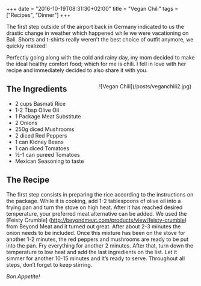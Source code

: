 +++
date = "2016-10-19T08:31:30+02:00"
title = "Vegan Chili"
tags = ["Recipes", "Dinner"]
+++

The first step outside of the airport back in Germany indicated to us the drastic change in weather which happened 
while we were vacationing on Bali. Shorts and t-shirts really weren’t the best choice of outfit anymore, we quickly 
realized!
<!--more-->

Perfectly going along with the cold and rainy day, my mom decided to make the ideal healthy comfort food; 
which for me is chili. I fell in love with her recipe and immediately decided to also share it with you.  
<div style="float:right; padding:12px;">
![Vegan Chili](/posts/veganchili2.jpg)
</div>

## The Ingredients

- 2 cups Basmati Rice
- 1-2 Tbsp Olive Oil
- 1 Package Meat Substitute 
- 2 Onions
- 250g diced Mushrooms
- 2 diced Red Peppers
- 1 can Kidney Beans
- 1 can diced Tomatoes
- ½-1 can pureed Tomatoes 
- Mexican Seasoning to taste



## The Recipe

The first step consists in preparing the rice according to the instructions on the package. 
While it is cooking, add 1-2 tablespoons of olive oil into a frying pan and turn the stove on 
high heat. After it has reached desired temperature, your preferred meat alternative can be added. 
We used the [Feisty Crumble] (http://beyondmeat.com/products/view/feisty-crumble) from Beyond Meat 
and it turned out great. After about 2-3 minutes the onion 
needs to be included. Once this mixture has been on the stove for another 1-2 minutes, the red peppers 
and mushrooms are ready to be put into the pan. Fry everything for another 2 minutes. After that, turn 
down the temperature to low heat and add the last ingredients on the list. Let it simmer for another 
10-15 minutes and it’s ready to serve. Throughout all steps, don’t forget to keep stirring. 

*Bon Appetite!* 













